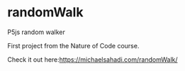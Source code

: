 # randomWalk

P5js random walker

First project from the Nature of Code course.

Check it out here:https://michaelsahadi.com/randomWalk/
